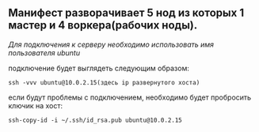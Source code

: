 Манифест разворачивает 5 нод из которых 1 мастер и 4 воркера(рабочих ноды).
---

*Для подключения к серверу необходимо использовать имя пользователя ubuntu*


подключение будет выглядеть следующим образом:
```
ssh -vvv ubuntu@10.0.2.15(здесь ip развернутого хоста)
```

если будут проблемы с подключением, необходимо будет пробросить ключик на хост:
```
ssh-copy-id -i ~/.ssh/id_rsa.pub ubuntu@10.0.2.15
```
